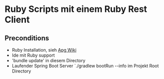 # Ruby Scripts mit einem Ruby Rest Client

## Preconditions

- Ruby Installation, sieh [Apg Wiki ](https://intranet.apgsga.ch/display/itwi/Ruby)
- Ide mit Ruby support
- 'bundle update' in diesem Directory
- Laufender Spring Boot Server `./gradlew bootRun --info im Projekt Root
  Directory



